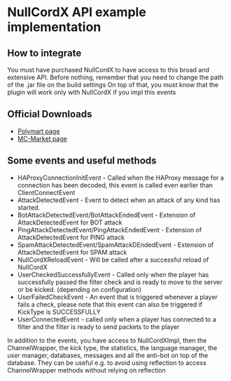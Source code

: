 # NullCordX API example implementation

## How to integrate
You must have purchased NullCordX to have access to this broad and extensive API.
Before nothing, remember that you need to change the path of the .jar file on the build settings 
On top of that, you must know that the plugin will work only with NullCordX if you impl this events

## Official Downloads

* [Polymart page](https://polymart.org/resource/nullcordx.1476)
* [MC-Market page](https://builtbybit.com/resources/nullcordx-lightweight-antibot.22322/)
  
## Some events and useful methods
* HAProxyConnectionInitEvent - Called when the HAProxy message for a connection has been decoded, this event is called even earlier than ClientConnectEvent
* AttackDetectedEvent - Event to detect when an attack of any kind has started.
* BotAttackDetectedEvent/BotAttackEndedEvent - Extension of AttackDetectedEvent for BOT attack
* PingAttackDetectedEvent/PingAttackEndedEvent - Extension of AttackDetectedEvent for PING attack
* SpamAttackDetectedEvent/SpamAttackDEndedEvent - Extension of AttackDetectedEvent for SPAM attack
* NullCordXReloadEvent - Will be called after a successful reload of NullCordX
* UserCheckedSuccessfullyEvent - Called only when the player has successfully passed the filter check and is ready to move to the server or be kicked. (depending on configuration)
* UserFailedCheckEvent -  An event that is triggered whenever a player fails a check, please note that this event can also be triggered if KickType is SUCCESSFULLY
* UserConnectedEvent -  called only when a player has connected to a filter and the filter is ready to send packets to the player

In addition to the events, you have access to NullCordXImpl, then the ChannelWrapper, the kick type, the statistics, the language manager, the user manager, databases, messages and all the anti-bot on top of the database.
They can be useful e.g. to avoid using reflection to access ChannelWrapper methods without relying on reflection
